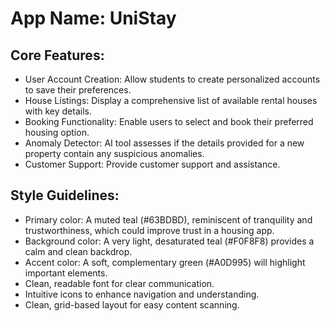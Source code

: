 # **App Name**: UniStay

## Core Features:

- User Account Creation: Allow students to create personalized accounts to save their preferences.
- House Listings: Display a comprehensive list of available rental houses with key details.
- Booking Functionality: Enable users to select and book their preferred housing option.
- Anomaly Detector: AI tool assesses if the details provided for a new property contain any suspicious anomalies.
- Customer Support: Provide customer support and assistance.

## Style Guidelines:

- Primary color: A muted teal (#63BDBD), reminiscent of tranquility and trustworthiness, which could improve trust in a housing app.
- Background color: A very light, desaturated teal (#F0F8F8) provides a calm and clean backdrop.
- Accent color: A soft, complementary green (#A0D995) will highlight important elements.
- Clean, readable font for clear communication.
- Intuitive icons to enhance navigation and understanding.
- Clean, grid-based layout for easy content scanning.